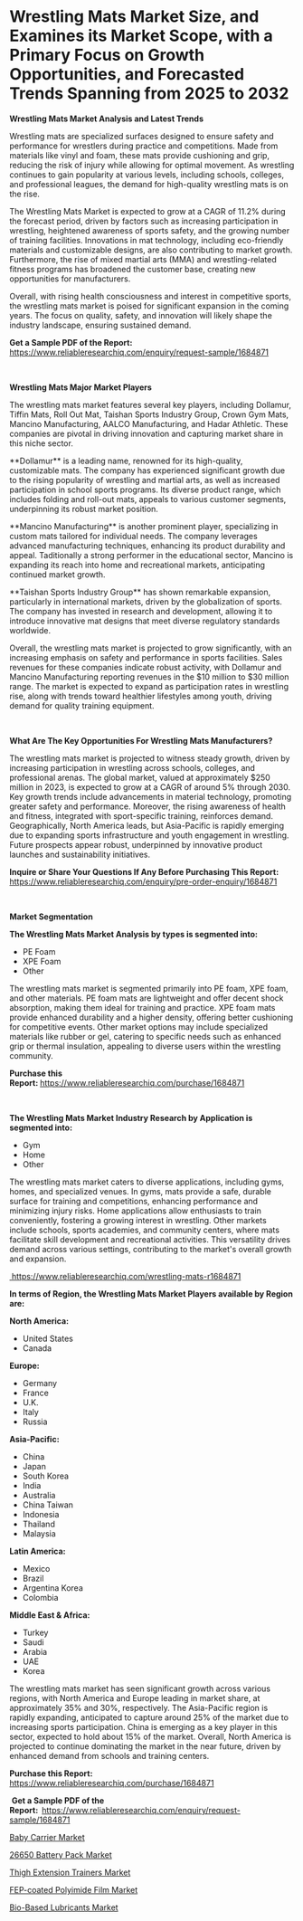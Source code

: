 <p><h1>Wrestling Mats Market Size, and Examines its Market Scope, with a Primary Focus on Growth Opportunities, and Forecasted Trends Spanning from 2025 to 2032</h1></p><p><strong>Wrestling Mats Market Analysis and Latest Trends</strong></p>
<p><p>Wrestling mats are specialized surfaces designed to ensure safety and performance for wrestlers during practice and competitions. Made from materials like vinyl and foam, these mats provide cushioning and grip, reducing the risk of injury while allowing for optimal movement. As wrestling continues to gain popularity at various levels, including schools, colleges, and professional leagues, the demand for high-quality wrestling mats is on the rise.</p><p>The Wrestling Mats Market is expected to grow at a CAGR of 11.2% during the forecast period, driven by factors such as increasing participation in wrestling, heightened awareness of sports safety, and the growing number of training facilities. Innovations in mat technology, including eco-friendly materials and customizable designs, are also contributing to market growth. Furthermore, the rise of mixed martial arts (MMA) and wrestling-related fitness programs has broadened the customer base, creating new opportunities for manufacturers.</p><p>Overall, with rising health consciousness and interest in competitive sports, the wrestling mats market is poised for significant expansion in the coming years. The focus on quality, safety, and innovation will likely shape the industry landscape, ensuring sustained demand.</p></p>
<p><strong>Get a Sample PDF of the Report:&nbsp;</strong> <a href="https://www.reliableresearchiq.com/enquiry/request-sample/1684871?utm_campaign=1877&utm_medium=2&utm_source=Github&utm_content=ia&utm_term=06012025&utm_id=wrestling-mats">https://www.reliableresearchiq.com/enquiry/request-sample/1684871</a></p>
<p>&nbsp;</p>
<p><strong>Wrestling Mats Major Market Players</strong></p>
<p><p>The wrestling mats market features several key players, including Dollamur, Tiffin Mats, Roll Out Mat, Taishan Sports Industry Group, Crown Gym Mats, Mancino Manufacturing, AALCO Manufacturing, and Hadar Athletic. These companies are pivotal in driving innovation and capturing market share in this niche sector.</p><p>**Dollamur** is a leading name, renowned for its high-quality, customizable mats. The company has experienced significant growth due to the rising popularity of wrestling and martial arts, as well as increased participation in school sports programs. Its diverse product range, which includes folding and roll-out mats, appeals to various customer segments, underpinning its robust market position.</p><p>**Mancino Manufacturing** is another prominent player, specializing in custom mats tailored for individual needs. The company leverages advanced manufacturing techniques, enhancing its product durability and appeal. Taditionally a strong performer in the educational sector, Mancino is expanding its reach into home and recreational markets, anticipating continued market growth.</p><p>**Taishan Sports Industry Group** has shown remarkable expansion, particularly in international markets, driven by the globalization of sports. The company has invested in research and development, allowing it to introduce innovative mat designs that meet diverse regulatory standards worldwide.</p><p>Overall, the wrestling mats market is projected to grow significantly, with an increasing emphasis on safety and performance in sports facilities. Sales revenues for these companies indicate robust activity, with Dollamur and Mancino Manufacturing reporting revenues in the $10 million to $30 million range. The market is expected to expand as participation rates in wrestling rise, along with trends toward healthier lifestyles among youth, driving demand for quality training equipment.</p></p>
<p>&nbsp;</p>
<p><strong>What Are The Key Opportunities For Wrestling Mats Manufacturers?</strong></p>
<p><p>The wrestling mats market is projected to witness steady growth, driven by increasing participation in wrestling across schools, colleges, and professional arenas. The global market, valued at approximately $250 million in 2023, is expected to grow at a CAGR of around 5% through 2030. Key growth trends include advancements in material technology, promoting greater safety and performance. Moreover, the rising awareness of health and fitness, integrated with sport-specific training, reinforces demand. Geographically, North America leads, but Asia-Pacific is rapidly emerging due to expanding sports infrastructure and youth engagement in wrestling. Future prospects appear robust, underpinned by innovative product launches and sustainability initiatives.</p></p>
<p><strong>Inquire or Share Your Questions If Any Before Purchasing This Report:</strong> <a href="https://www.reliableresearchiq.com/enquiry/pre-order-enquiry/1684871?utm_campaign=1877&utm_medium=2&utm_source=Github&utm_content=ia&utm_term=06012025&utm_id=wrestling-mats">https://www.reliableresearchiq.com/enquiry/pre-order-enquiry/1684871</a></p>
<p>&nbsp;</p>
<p><strong>Market Segmentation</strong></p>
<p><strong>The Wrestling Mats Market Analysis by types is segmented into:</strong></p>
<p><ul><li>PE Foam</li><li>XPE Foam</li><li>Other</li></ul></p>
<p><p>The wrestling mats market is segmented primarily into PE foam, XPE foam, and other materials. PE foam mats are lightweight and offer decent shock absorption, making them ideal for training and practice. XPE foam mats provide enhanced durability and a higher density, offering better cushioning for competitive events. Other market options may include specialized materials like rubber or gel, catering to specific needs such as enhanced grip or thermal insulation, appealing to diverse users within the wrestling community.</p></p>
<p><strong>Purchase this Report:&nbsp;</strong><a href="https://www.reliableresearchiq.com/purchase/1684871?utm_campaign=1877&utm_medium=2&utm_source=Github&utm_content=ia&utm_term=06012025&utm_id=wrestling-mats">https://www.reliableresearchiq.com/purchase/1684871</a></p>
<p>&nbsp;</p>
<p><strong>The Wrestling Mats Market Industry Research by Application is segmented into:</strong></p>
<p><ul><li>Gym</li><li>Home</li><li>Other</li></ul></p>
<p><p>The wrestling mats market caters to diverse applications, including gyms, homes, and specialized venues. In gyms, mats provide a safe, durable surface for training and competitions, enhancing performance and minimizing injury risks. Home applications allow enthusiasts to train conveniently, fostering a growing interest in wrestling. Other markets include schools, sports academies, and community centers, where mats facilitate skill development and recreational activities. This versatility drives demand across various settings, contributing to the market's overall growth and expansion.</p></p>
<p><a href="https://www.reliableresearchiq.com/wrestling-mats-r1684871?utm_campaign=1877&utm_medium=2&utm_source=Github&utm_content=ia&utm_term=06012025&utm_id=wrestling-mats">&nbsp;https://www.reliableresearchiq.com/wrestling-mats-r1684871</a></p>
<p><strong>In terms of Region, the Wrestling Mats Market Players available by Region are:</strong></p>
<p>
    <p> <strong> North America: </strong>
        <ul>
            <li>United States</li>
            <li>Canada</li>
        </ul>
        </p> 
    <p> <strong> Europe: </strong>
        <ul>
            <li>Germany</li>
            <li>France</li>
            <li>U.K.</li>
            <li>Italy</li>
            <li>Russia</li>
        </ul>
        </p> 
    <p> <strong> Asia-Pacific: </strong>
        <ul>
            <li>China</li>
            <li>Japan</li>
            <li>South Korea</li>
            <li>India</li>
            <li>Australia</li>
            <li>China Taiwan</li>
            <li>Indonesia</li>
            <li>Thailand</li>
            <li>Malaysia</li>
        </ul>
        </p> 
    <p> <strong> Latin America: </strong>
        <ul>
            <li>Mexico</li>
            <li>Brazil</li>
            <li>Argentina Korea</li>
            <li>Colombia</li>
        </ul>
        </p> 
    <p> <strong> Middle East & Africa: </strong>
        <ul>
            <li>Turkey</li>
            <li>Saudi</li>
            <li>Arabia</li>
            <li>UAE</li>
            <li>Korea</li>
        </ul>
    </p>
    </p>
<p><p>The wrestling mats market has seen significant growth across various regions, with North America and Europe leading in market share, at approximately 35% and 30%, respectively. The Asia-Pacific region is rapidly expanding, anticipated to capture around 25% of the market due to increasing sports participation. China is emerging as a key player in this sector, expected to hold about 15% of the market. Overall, North America is projected to continue dominating the market in the near future, driven by enhanced demand from schools and training centers.</p></p>
<p><strong>Purchase this Report: </strong><a href="https://www.reliableresearchiq.com/purchase/1684871?utm_campaign=1877&utm_medium=2&utm_source=Github&utm_content=ia&utm_term=06012025&utm_id=wrestling-mats">https://www.reliableresearchiq.com/purchase/1684871</a></p>
<p>&nbsp;<strong>Get a Sample PDF of the Report:&nbsp;&nbsp;</strong><a href="https://www.reliableresearchiq.com/enquiry/request-sample/1684871?utm_campaign=1877&utm_medium=2&utm_source=Github&utm_content=ia&utm_term=06012025&utm_id=wrestling-mats">https://www.reliableresearchiq.com/enquiry/request-sample/1684871</a></p>
<p><strong></strong></p>
<p><p><a href="https://www.linkedin.com/pulse/deep-insights-baby-carrier-market-size-growing-demand-profitable-lsdjc?utm_campaign=1877&utm_medium=2&utm_source=Github&utm_content=ia&utm_term=06012025&utm_id=wrestling-mats">Baby Carrier Market</a></p><p><a href="https://www.linkedin.com/pulse/examining-26650-battery-pack-market-analyzing-competitors-xp2hc?utm_campaign=1877&utm_medium=2&utm_source=Github&utm_content=ia&utm_term=06012025&utm_id=wrestling-mats">26650 Battery Pack Market</a></p><p><a href="https://github.com/mezokathleen834/Market-Research-Report-List-1/blob/main/thigh-extension-trainers-market.md?utm_campaign=1877&utm_medium=2&utm_source=Github&utm_content=ia&utm_term=06012025&utm_id=wrestling-mats">Thigh Extension Trainers Market</a></p><p><a href="https://www.linkedin.com/pulse/comprehensive-report-fep-coated-polyimide-film-market-size-q02ac?utm_campaign=1877&utm_medium=2&utm_source=Github&utm_content=ia&utm_term=06012025&utm_id=wrestling-mats">FEP-coated Polyimide Film Market</a></p><p><a href="https://www.linkedin.com/pulse/transforming-connectivity-exploring-bio-based-lubricants-markets-jrc7f?utm_campaign=1877&utm_medium=2&utm_source=Github&utm_content=ia&utm_term=06012025&utm_id=wrestling-mats">Bio-Based Lubricants Market</a></p></p>